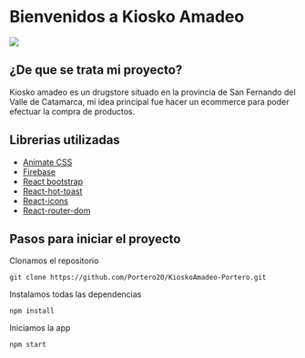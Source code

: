 # Bienvenidos a Kiosko Amadeo 

![](https://pandao.github.io/editor.md/images/logos/editormd-logo-180x180.png)


## ¿De que se trata mi proyecto?

Kiosko amadeo es un drugstore situado en la provincia de San Fernando del Valle de Catamarca, mi idea principal fue hacer un ecommerce para poder efectuar la compra de productos.

## Librerias utilizadas

- [Animate CSS](https://animate.style/)
- [Firebase](https://firebase.google.com/?hl=es)
- [React bootstrap](https://react-bootstrap.github.io/)
- [React-hot-toast](https://react-hot-toast.com/)
- [React-icons](https://react-icons.github.io/react-icons/)
- [React-router-dom](https://reactrouter.com/en/main)

## Pasos para iniciar el proyecto

Clonamos el repositorio

`git clone https://github.com/Portero20/KioskoAmadeo-Portero.git`

Instalamos todas las dependencias

`npm install`

Iniciamos la app

`npm start`

